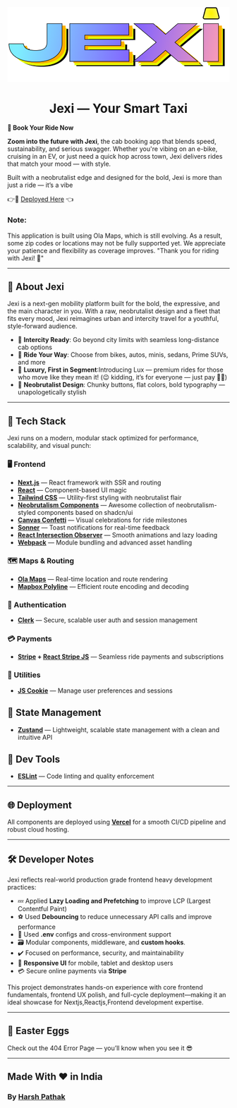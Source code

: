 <p align="center">
  <a href="https://github.com/iharshpathak/Jexi">
    <img src="https://github.com/iharshpathak/Jexi/blob/main/app/assets/jexiLogo.png" alt="Jexi icon Logo" />
  </a>
</p>

<h1 align="center">Jexi — Your Smart Taxi</h1>



**🚖 Book Your Ride Now**


**Zoom into the future with Jexi**, the cab booking app that blends speed, sustainability, and serious swagger. Whether you're vibing on an e-bike, cruising in an EV, or just need a quick hop across town, Jexi delivers rides that match your mood — with style.

Built with a neobrutalist edge and designed for the bold, Jexi is more than just a ride — it’s a vibe


👉🔗 [Deployed Here](https://jexi-mu.vercel.app/) 👈

###  Note:
This application is built using Ola Maps, which is still evolving. As a result, some zip codes or locations may not be fully supported yet. We appreciate your patience and flexibility as coverage improves. "Thank you for riding with Jexi! 🙏"


---

## 🎯 About Jexi

Jexi is a next-gen mobility platform built for the bold, the expressive, and the main character in you. With a raw, neobrutalist design and a fleet that fits every mood, Jexi reimagines urban and intercity travel for a youthful, style-forward audience.

- 🚀 **Intercity Ready**: Go beyond city limits with seamless long-distance cab options
- 🛵 **Ride Your Way**: Choose from bikes, autos, minis, sedans, Prime SUVs, and more
- 💎 **Luxury, First in Segment**:Introducing Lux — premium rides for those who move like they mean it! (😉 kidding, it’s for everyone — just pay 🫰💸)
- 🖤 **Neobrutalist Design**: Chunky buttons, flat colors, bold typography — unapologetically stylish

---

## 🧰 Tech Stack

Jexi runs on a modern, modular stack optimized for performance, scalability, and visual punch:

### 🖥️ Frontend
- **[Next.js](https://nextjs.org/)** — React framework with SSR and routing
- **[React](https://react.dev/)** — Component-based UI magic
- **[Tailwind CSS](https://tailwindcss.com/)** — Utility-first styling with neobrutalist flair
- **[Neobrutalism Components](https://www.neobrutalism.dev/)** — Awesome collection of neobrutalism-styled components based on shadcn/ui
- **[Canvas Confetti](https://github.com/catdad/canvas-confetti)** — Visual celebrations for ride milestones
- **[Sonner](https://ui.shadcn.com/docs/components/sonner)** — Toast notifications for real-time feedback
- **[React Intersection Observer](https://github.com/thebuilder/react-intersection-observer)** — Smooth animations and lazy loading
- **[Webpack](https://webpack.js.org/)** — Module bundling and advanced asset handling


### 🗺️ Maps & Routing
- **[Ola Maps](https://maps.olakrutrim.com/)** — Real-time location and route rendering
- **[Mapbox Polyline](https://github.com/mapbox/polyline)** — Efficient route encoding and decoding

### 🔐 Authentication
- **[Clerk](https://clerk.com/)** — Secure, scalable user auth and session management

### 💳 Payments
- **[Stripe](https://stripe.com/) + [React Stripe JS](https://docs.stripe.com/sdks/stripejs-react)** — Seamless ride payments and subscriptions

### 🍪 Utilities
- **[JS Cookie](https://github.com/js-cookie/js-cookie)** — Manage user preferences and sessions

## 🧠 State Management

- **[Zustand](https://zustand-demo.pmnd.rs/)** — Lightweight, scalable state management with a clean and intuitive API


## 🧪 Dev Tools

- **[ESLint](https://eslint.org/)** — Code linting and quality enforcement

---


## 🌐 Deployment

All components are deployed using **[Vercel](https://vercel.com/)** for a smooth CI/CD pipeline and robust cloud hosting.

---

## 🛠 Developer Notes

Jexi reflects real-world production grade frontend heavy development practices:

- 💤 Applied **Lazy Loading and Prefetching** to improve LCP (Largest Contentful Paint)
- ⚽ Used **Debouncing** to reduce unnecessary API calls and improve performance
- 📜 Used **.env** configs and cross-environment support
- 🗃️ Modular components, middleware, and **custom hooks**.
- ✔️ Focused on performance, security, and maintainability
- 📱 **Responsive UI** for mobile, tablet and desktop users
- 💳 Secure online payments via **Stripe**

This project demonstrates hands-on experience with core frontend fundamentals, frontend UX polish, and full-cycle deployment—making it an ideal showcase for Nextjs,Reactjs,Frontend development expertise.

---

## 🥚 Easter Eggs

Check out the 404 Error Page — you’ll know when you see it 😎

---


## Made With ❤️ in India  
### By [Harsh Pathak](https://dev-harsh.onrender.com/)

